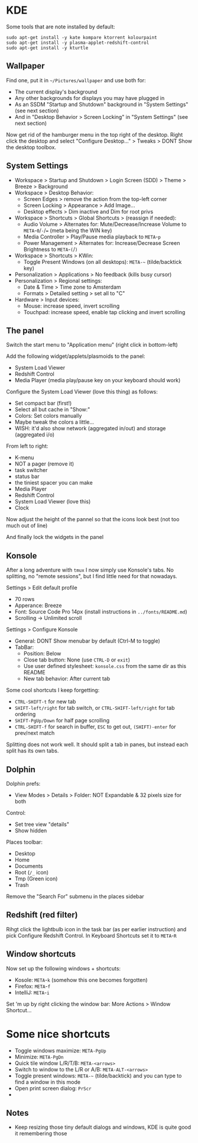 # KDE

Some tools that are note installed by default:

    sudo apt-get install -y kate kompare ktorrent kolourpaint
    sudo apt-get install -y plasma-applet-redshift-control
    sudo apt-get install -y kturtle


## Wallpaper

Find one, put it in `~/Pictures/wallpaper` and use both for:

* The current display's background
* Any other backgrounds for displays you may have plugged in
* As an SSDM "Startup and Shutdown" background in "System Settings" (see next section)
* And in "Desktop Behavior > Screen Locking" in "System Settings" (see next section)

Now get rid of the hamburger menu in the top right of the desktop. Right click the desktop
and select "Configure Desktop..." > Tweaks > DONT Show the desktop toolbox.


## System Settings

* Workspace > Startup and Shutdown > Login Screen (SDD) > Theme > Breeze > Background
* Workspace > Desktop Behavior:
  * Screen Edges > remove the action from the top-left corner
  * Screen Locking > Appearance > Add Image...
  * Desktop effects > Dim inactive and Dim for root privs
* Workspace > Shortcuts > Global Shortcuts > (reassign if needed):
  * Audio Volume > Alternates for: Mute/Decrease/Increase Volume to `META`-`0`/`-`/`=` (meta being the WIN key)
  * Media Controller > Play/Pause media playback to `META`-`p`
  * Power Management > Alternates for: Increase/Decrease Screen Brightness to `META`-`(`/`)`
* Workspace > Shortcuts > KWin:
  * Toggle Present Windows (on all desktops): `META-~` (tilde/backtick key)
* Personalization > Applications > No feedback (kills busy cursor)
* Personalization > Regional settings:
  * Date & Time > Time zone to Amsterdam
  * Formats > Detailed setting > set all to "C"
* Hardware > Input devices:
  * Mouse: increase speed, invert scrolling
  * Touchpad: increase speed, enable tap clicking and invert scrolling


## The panel

Switch the start menu to "Application menu" (right click in bottom-left)

Add the following widget/applets/plasmoids to the panel:
 
* System Load Viewer
* Redshift Control
* Media Player (media play/pause key on your keyboard should work)

Configure the System Load Viewer (love this thing) as follows:
* Set compact bar (first!)
* Select all but cache in "Show:"
* Colors: Set colors manually
* Maybe tweak the colors a little...
* WISH: it'd also show network (aggregated in/out) and storage (aggregated i/o)

From left to right:
* K-menu
* NOT a pager (remove it)
* task switcher
* status bar
* the tiniest spacer you can make
* Media Player
* Redshift Control
* System Load Viewer (love this)
* Clock

Now adjust the height of the pannel so that the icons look best (not too much out of line)

And finally lock the widgets in the panel


## Konsole

After a long adventure with `tmux` I now simply use Konsole's tabs. No splitting, no "remote sessions", but I find little need for that nowadays.

Settings > Edit default profile
* 70 rows
* Apperance: Breeze
* Font: Source Code Pro 14px (install instructions in `../fonts/README.md`)
* Scrolling -> Unlimited scroll

Settings > Configure Konsole
* General: DONT Show menubar by default (Ctrl-M to toggle)
* TabBar:
  * Position: Below
  * Close tab button: None (use `CTRL-D` or `exit`)
  * Use user defined stylesheet: `konsole.css` from the same dir as this README
  * New tab behavior: After current tab

Some cool shortcuts I keep forgetting:

* `CTRL-SHIFT-t` for new tab
* `SHIFT-left/right` for tab switch, or `CTRL-SHIFT-left/right` for tab ordering
* `SHIFT-PgUp/Down` for half page scrolling
* `CTRL-SHIFT-f` for search in buffer, `ESC` to get out, `(SHIFT)-enter` for prev/next match

Splitting does not work well. It should split a tab in panes, but instead each split has its own tabs.


## Dolphin

Dolphin prefs:
* View Modes > Details > Folder: NOT Expandable & 32 pixels size for both

Control:
* Set tree view "details"
* Show hidden

Places toolbar:
* Desktop
* Home
* Documents
* Root (`/_` icon)
* Tmp (Green icon)
* Trash

Remove the "Search For" submenu in the places sidebar


## Redshift (red filter)

Rihgt click the lightbulb icon in the task bar (as per earlier instruction) and pick Configure Redshift Control. In Keyboard Shortcuts set it to `META`-`R`


## Window shortcuts

Now set up the following windows + shortcuts:

 * Kosole: `META`-`k`  (somehow this one becomes forgotten)
 * Firefox: `META`-`f`
 * IntelliJ: `META`-`i`

Set 'm up by right clicking the window bar: More Actions > Window Shortcut...


# Some nice shortcuts

* Toggle windows maximize: `META-PgUp`
* Minimize: `META-PgDn`
* Quick tile window L/R/T/B: `META-<arrows>`
* Switch to window to the L/R or A/B: `META-ALT-<arrows>`
* Toggle present windows: `META-~` (tilde/backtick) and you can type to find a window in this mode
* Open print screen dialog: `PrScr`
*

## Notes

* Keep resizing those tiny default dialogs and windows, KDE is quite good it remembering those




